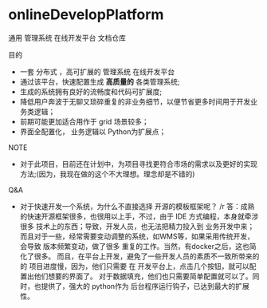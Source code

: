 # onlineDevelopPlatform
通用 管理系统 在线开发平台 文档仓库

目的
* 一套 分布式 ，高可扩展的 管理系统 在线开发平台
* 通过该平台，快速配置生成 **高质量的** 各类管理系统;
* 生成的系统拥有良好的流畅度和代码可扩展度;
* 降低用户奔波于无聊又琐碎重复的非业务细节，以便节省更多时间用于开发业务类逻辑；
* 前期可能更加适合用作于 grid 场景较多；
* 界面全配置化， 业务逻辑以 Python为扩展点；


NOTE
* 对于此项目，目前还在计划中，为项目寻找更符合市场的需求以及更好的实现方法;(因为，我现在做的这个不大理想。理念却是不错的)

Q&A
* 对于快速开发一个系统，为什么不直接选择 开源的模板框架呢？
  /r 答：成熟的快速开源框架很多，也很用以上手，不过，由于 IDE 方式编程，本身就牵涉很多 技术上的东西；导致，开发人员，也无法把精力投入到 业务开发中来；
  而且对于一些，经常需要变动调整的系统，如WMS等，如果采用传统开发，会导致 版本频繁变动，做了很多 重复的工作。当然，有docker之后，这也简化了很多。
  而且，在平台上开发，避免了一些开发人员的素质不一致所带来的的 项目进度慢，因为，他们只需要 在 开发平台上，点击几个按钮，就可以配置出他们想要的界面了。  对于数据填充，他们也只需要简单配置就可以了。同时，也提供了，强大的 python作为 后台程序运行钩子，已达到最大的扩展性。
